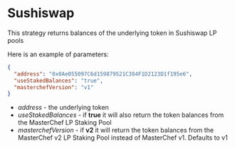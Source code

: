 # Sushiswap

This strategy returns balances of the underlying token in Sushiswap LP pools

Here is an example of parameters:

```json
{
  "address": "0x0Ae055097C6d159879521C384F1D2123D1f195e6",
  "useStakedBalances": "true",
  "masterchefVersion": "v1"
}
```

- *address* - the underlying token
- *useStakedBalances* - if **true** it will also return the token balances from the MasterChef LP Staking Pool
- *masterchefVersion* - if **v2** it will return the token balances from the MasterChef v2 LP Staking Pool instead of MasterChef v1. Defaults to v1
